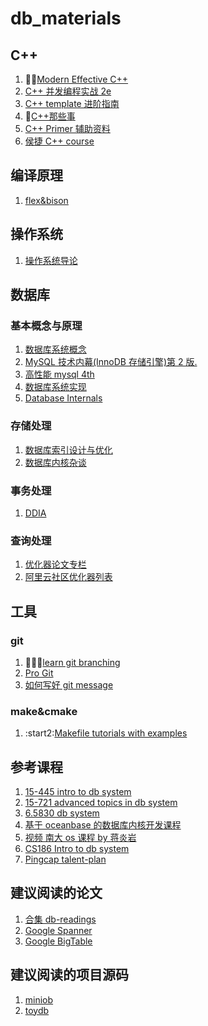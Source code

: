 # db_materials

## C++

1. :star2::star2:[Modern Effective C++](https://cntransgroup.github.io/EffectiveModernCppChinese/)
2. [C++ 并发编程实战 2e](https://github.com/ZhouZhaoJi/Library/blob/master/Programming/C++%E5%B9%B6%E5%8F%91%E7%BC%96%E7%A8%8B%E5%AE%9E%E6%88%98.pdf)
3. [C++ template 进阶指南](https://github.com/wuye9036/CppTemplateTutorial)
4. :star2:[C++那些事](https://github.com/Light-City/CPlusPlusThings)
5. [C++ Primer 辅助资料](https://github.com/applenob/Cpp_Primer_Practice)
6. [侯捷 C++ course](https://github.com/ZachL1/Bilibili-plus)

## 编译原理

1. [flex&bison](https://github.com/owenramber1989/db_materials/blob/main/compiler/flex__bison.pdf)

## 操作系统

1. [操作系统导论](https://github.com/gsZhiZunBao/e-books/blob/main/%E6%93%8D%E4%BD%9C%E7%B3%BB%E7%BB%9F%E5%AF%BC%E8%AE%BA.pdf)

## 数据库

### 基本概念与原理

1. [数据库系统概念](https://github.com/Sorosliu1029/Database-Systems/blob/master/Database-System-Concepts-7th-Edition.pdf)
2. [MySQL 技术内幕(InnoDB 存储引擎)第 2 版.](<https://github.com/wususu/effective-resourses/blob/master/%E6%95%B0%E6%8D%AE%E5%BA%93/MySQL%E6%8A%80%E6%9C%AF%E5%86%85%E5%B9%95(InnoDB%E5%AD%98%E5%82%A8%E5%BC%95%E6%93%8E)%E7%AC%AC2%E7%89%88.pdf>)
3. [高性能 mysql 4th](<https://github.com/owenramber1989/db_materials/blob/main/database/High%20Performance%20MySQL%20Proven%20Strategies%20for%20Operating%20at%20Scale%2C%204th%20Edition%20(Silvia%20Botros%2C%20Jeremy%20Tinley)%20(Z-Library).pdf>)
4. [数据库系统实现](http://cdn.lxqnsys.com/%E6%95%B0%E6%8D%AE%E5%BA%93%E7%B3%BB%E7%BB%9F%E5%AE%9E%E7%8E%B0%EF%BC%88%E7%AC%AC%E4%BA%8C%E7%89%88%EF%BC%89.pdf)
5. [Database Internals](https://github.com/G33kzD3n/Catalogue/blob/master/Database%20Internals.pdf)

### 存储处理

1. [数据库索引设计与优化](https://github.com/woooowen/iBooks/blob/master/Mysql/%E6%95%B0%E6%8D%AE%E5%BA%93%E7%B4%A2%E5%BC%95%E8%AE%BE%E8%AE%A1%E4%B8%8E%E4%BC%98%E5%8C%96.pdf)
2. [数据库内核杂谈](https://www.infoq.cn/article/spfiSuFZENC6UtrftSDD)

### 事务处理

1. [DDIA](http://ddia.vonng.com/#/preface)

### 查询处理

1. [优化器论文专栏](https://www.zhihu.com/column/c_1364661018229141504)
2. [阿里云社区优化器列表](https://www.zhihu.com/column/c_1364661018229141504)

## 工具

### git

1. :star2::star2::star2:[learn git branching](https://learngitbranching.js.org/)
2. [Pro Git](https://git-scm.com/book/zh/v2)
3. [如何写好 git message](https://www.freecodecamp.org/news/how-to-write-better-git-commit-messages/)

### make&cmake

1. :start2:[Makefile tutorials with examples](https://makefiletutorial.com/)

## 参考课程

1. [15-445 intro to db system](https://15445.courses.cs.cmu.edu/spring2023/)
2. [15-721 advanced topics in db system](https://15721.courses.cs.cmu.edu/spring2023/)
3. [6.5830 db system](http://dsg.csail.mit.edu/6.5830/assign.php)
4. [基于 oceanbase 的数据库内核开发课程](https://open.oceanbase.com/activities/4921877?q=%E5%AE%9E%E6%88%98%E6%95%99%E7%A8%8B&scope=activity)
5. [视频 南大 os 课程 by 蒋炎岩](https://space.bilibili.com/202224425/channel/collectiondetail?sid=1116786)
6. [CS186 Intro to db system](https://cs186berkeley.net/)
7. [Pingcap talent-plan](https://github.com/pingcap/talent-plan)

## 建议阅读的论文

1. [合集 db-readings](https://github.com/rxin/db-readings)
2. [Google Spanner](https://static.googleusercontent.com/media/research.google.com/en//archive/spanner-osdi2012.pdf)
3. [Google BigTable](https://static.googleusercontent.com/media/research.google.com/en//archive/bigtable-osdi06.pdf)

## 建议阅读的项目源码

1. [miniob](https://github.com/oceanbase/miniob.git)
2. [toydb](https://github.com/erikgrinaker/toydb)
